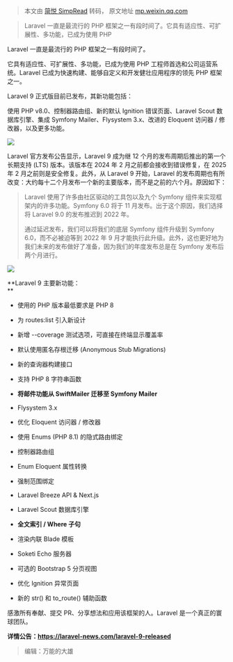 > 本文由 [简悦 SimpRead](http://ksria.com/simpread/) 转码， 原文地址 [mp.weixin.qq.com](https://mp.weixin.qq.com/s?__biz=MjM5NTg2NTU0Ng==&mid=2656630938&idx=3&sn=d3521afb50c8954324758debb633f890&chksm=bd5dae3f8a2a2729f1e808a63b16b172487c301743bcbdab83eaf9fcf98ebd40bb5838aafddf&scene=21#wechat_redirect)

> Laravel 一直是最流行的 PHP 框架之一有段时间了。它具有适应性、可扩展性、多功能，已成为使用 PHP

Laravel 一直是最流行的 PHP 框架之一有段时间了。

  
它具有适应性、可扩展性、多功能，已成为使用 PHP 工程师首选和公司运营系统。Laravel 已成为快速构建、能够自定义和开发健壮应用程序的领先 PHP 框架之一。  

Laravel 9 正式版目前已发布，其新功能包括：

使用 PHP v8.0、控制器路由组、新的默认 Ignition 错误页面、Laravel Scout 数据库引擎、集成 Symfony Mailer、Flysystem 3.x、改进的 Eloquent 访问器 / 修改器，以及更多功能。  

![](https://mmbiz.qpic.cn/mmbiz_jpg/X1wOHbVRDnydNZ2agibUaiccW5OdoaVPEyibsDS3bicSq0YuibTkGq560PhQRjbUeAz4evu3SNOKyCDEj7nYkeWDo7w/640?wx_fmt=jpeg)

Laravel 官方发布公告显示，Laravel 9 成为继 12 个月的发布周期后推出的第一个长期支持 (LTS) 版本。该版本在 2024 年 2 月之前都会接收到错误修复，在 2025 年 2 月之前则是安全修复。此外，从 Laravel 9 开始，Laravel 的发布周期也有所改变：大约每十二个月发布一个新的主要版本，而不是之前的六个月。原因如下：

> Laravel 使用了许多由社区驱动的工具包以及九个 Symfony 组件来实现框架内的许多功能。Symfony 6.0 将于 11 月发布。出于这个原因，我们选择将 Laravel 9.0 的发布推迟到 2022 年。
> 
> 通过延迟发布，我们可以将我们的底层 Symfony 组件升级到 Symfony 6.0，而不必被迫等到 2022 年 9 月才能执行此升级。此外，这也更好地为我们未来的发布做好了准备，因为我们的年度发布总是在 Symfony 发布后两个月进行。

![](https://mmbiz.qpic.cn/mmbiz_jpg/X1wOHbVRDnydNZ2agibUaiccW5OdoaVPEyeiaY3tUTiaibVWP1zvGJkUrlmibjnvoqQQgEcDicj4bd8sdC6R5Stnicy6lQ/640?wx_fmt=jpeg)

**Laravel 9 主要新功能：  
**

*   使用的 PHP 版本最低要求是 PHP 8
    
*   为 routes:list 引入新设计
    
*   新增 --coverage 测试选项，可直接在终端显示覆盖率
    
*   默认使用匿名存根迁移 (Anonymous Stub Migrations)
    
*   新的查询器构建接口
    
*   支持 PHP 8 字符串函数
    
*   **将邮件功能从 SwiftMailer 迁移至 Symfony Mailer**
    
*   Flysystem 3.x
    
*   优化 Eloquent 访问器 / 修改器
    
*   使用 Enums (PHP 8.1) 的隐式路由绑定
    
*   控制器路由组
    
*   Enum Eloquent 属性转换
    
*   强制范围绑定
    
*   Laravel Breeze API & Next.js
    
*   Laravel Scout 数据库引擎
    
*   **全文索引 / Where 子句**
    
*   渲染内联 Blade 模板
    
*   Soketi Echo 服务器
    
*   可选的 Bootstrap 5 分页视图
    
*   优化 Ignition 异常页面
    
*   新的 str() 和 to_route() 辅助函数
    

感激所有奉献、提交 PR、分享想法和应用该框架的人。Laravel 是一个真正的寰球团队。

**详情公告：https://laravel-news.com/laravel-9-released**

> 编辑：万能的大雄